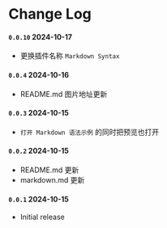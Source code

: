 # Change Log

#### `0.0.10` 2024-10-17

- 更换插件名称 `Markdown Syntax`

#### `0.0.4` 2024-10-16

- README.md 图片地址更新

#### `0.0.3` 2024-10-15

- `打开 Markdown 语法示例` 的同时把预览也打开

#### `0.0.2` 2024-10-15

- README.md 更新
- markdown.md 更新

#### `0.0.1` 2024-10-15

- Initial release